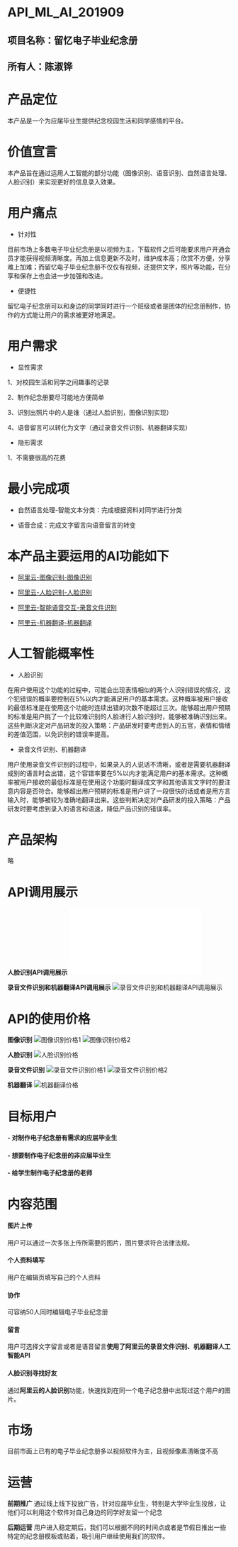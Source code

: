 # API_ML_AI_201909
## 项目名称：留忆电子毕业纪念册
## 所有人：陈淑铧


# 产品定位
本产品是一个为应届毕业生提供纪念校园生活和同学感情的平台。

# 价值宣言
本产品旨在通过运用人工智能的部分功能（图像识别、语音识别、自然语言处理、人脸识别）来实现更好的信息录入效果。

# 用户痛点
- 针对性

目前市场上多数电子毕业纪念册是以视频为主，下载软件之后可能要求用户开通会员才能获得视频清晰度。再加上信息更新不及时，维护成本高；欣赏不方便，分享难上加难；而留忆电子毕业纪念册不仅仅有视频，还提供文字，照片等功能，在分享和保存上也会进一步加强和改进。

- 便捷性

留忆电子纪念册可以和身边的同学同时进行一个班级或者是团体的纪念册制作，协作的方式能让用户的需求被更好地满足。

# 用户需求

- 显性需求

1、对校园生活和同学之间趣事的记录

2、制作纪念册要尽可能地方便简单

3、识别出照片中的人是谁（通过人脸识别，图像识别实现）

4、语音留言可以转化为文字（通过录音文件识别、机器翻译实现）


- 隐形需求

1、不需要很高的花费


# 最小完成项

- 自然语言处理-智能文本分类：完成根据资料对同学进行分类

- 语音合成：完成文字留言向语音留言的转变

# 本产品主要运用的AI功能如下

- [阿里云-图像识别-图像识别](https://ai.aliyun.com/image?spm=5176.233916.1243091.14.bc0d18f0674QKb)

- [阿里云-人脸识别-人脸识别](https://ai.aliyun.com/face?spm=5176.233916.1243091.13.bc0d18f0674QKb)

- [阿里云-智能语音交互-录音文件识别](https://ai.aliyun.com/nls/filetrans?spm=5176.233916.1243091.7.bc0d18f0674QKb)

- [阿里云-机器翻译-机器翻译](https://ai.aliyun.com/alimt?spm=5176.233916.1243091.47.bc0d18f0674QKb)


# 人工智能概率性
- 人脸识别

在用户使用这个功能的过程中，可能会出现表情相似的两个人识别错误的情况，这个犯错误的概率要控制在5%以内才能满足用户的基本需求。这种概率被用户接收的最低标准是在使用这个功能时连续出错的次数不能超过三次。能够超出用户预期的标准是用户挑了一个比较难识别的人脸进行人脸识别时，能够被准确识别出来。这些判断决定对产品研发的投入策略：产品研发时要考虑到人的五官，表情和情绪的差值范围，以免识别的错误率提高。

- 录音文件识别、机器翻译

用户使用录音文件识别的过程中，如果录入的人说话不清晰，或者是需要机器翻译成别的语言时会出错，这个容错率要在5%以内才能满足用户的基本需求。这种概率被用户接收的最低标准是在使用这个功能时翻译成文字和其他语言文字时的要注意内容是否符合。能够超出用户预期的标准是用户讲了一段很快的话或者是用方言输入时，能够被较为准确地翻译出来。这些判断决定对产品研发的投入策略：产品研发时要考虑到录入的语言和语速，降低产品识别的错误率。

# 产品架构
略

# API调用展示
**人脸识别API调用展示**
![人脸识别API调用展示](cnblogs.com/jingsupo/archive/2018/11/23/10008593.html)

**录音文件识别和机器翻译API调用展示**
![录音文件识别和机器翻译API调用展示](https://gitee.com/NFUNM008/what/raw/master/%E5%BD%95%E9%9F%B3%E6%96%87%E4%BB%B6%E8%AF%86%E5%88%AB%E5%92%8C%E6%9C%BA%E5%99%A8%E7%BF%BB%E8%AF%91.png)


# API的使用价格
**图像识别**
![图像识别价格1](https://gitee.com/NFUNM008/what/raw/master/%E5%9B%BE%E5%83%8F%E8%AF%86%E5%88%AB%E4%BB%B7%E6%A0%BC1.png)
![图像识别价格2](https://gitee.com/NFUNM008/what/raw/master/%E5%9B%BE%E5%83%8F%E8%AF%86%E5%88%AB%E4%BB%B7%E6%A0%BC2.png)

**人脸识别**
![人脸识别价格](https://gitee.com/NFUNM008/what/raw/master/%E4%BA%BA%E8%84%B8%E8%AF%86%E5%88%AB%E4%BB%B7%E6%A0%BC.png)

**录音文件识别**
![录音文件识别价格1](https://gitee.com/NFUNM008/what/raw/master/%E5%BD%95%E9%9F%B3%E6%96%87%E4%BB%B6%E8%AF%86%E5%88%AB1.png)
![录音文件识别价格2](https://gitee.com/NFUNM008/what/raw/master/%E5%BD%95%E9%9F%B3%E6%96%87%E4%BB%B6%E8%AF%86%E5%88%AB2.png)

**机器翻译**
![机器翻译价格](https://gitee.com/NFUNM008/what/raw/master/%E6%9C%BA%E5%99%A8%E7%BF%BB%E8%AF%91%E4%BB%B7%E6%A0%BC.png)


# 目标用户
#### - 对制作电子纪念册有需求的应届毕业生

#### - 想要制作电子纪念册的非应届毕业生

#### - 给学生制作电子纪念册的老师

# 内容范围
#### 图片上传
用户可以通过一次多张上传所需要的图片，图片要求符合法律法规。

#### 个人资料填写
用户在编辑页填写自己的个人资料

#### 协作
可容纳50人同时编辑电子毕业纪念册

#### 留言
用户可选择文字留言或者是语音留言**使用了阿里云的录音文件识别、机器翻译人工智能API**

#### 人脸识别寻找好友
通过**阿里云的人脸识别**功能，快速找到在同一个电子纪念册中出现过这个用户的图片。

# 市场
目前市面上已有的电子毕业纪念册多以视频软件为主，且视频像素清晰度不高

# 运营
**前期推广**
通过线上线下投放广告，针对应届毕业生，特别是大学毕业生投放，让他们可以利用这个软件对自己身边的同学好友留一个纪念

**后期运营**
用户进入稳定期后，我们可以根据不同的时间点或者是节假日推出一些特定的纪念册模板或贴着，吸引用户继续使用我们的软件。
